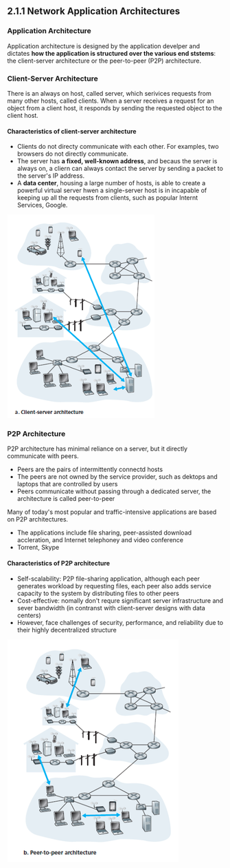## 2.1.1 Network Application Architectures

### Application Architecture

Application architecture is designed by the application develper and dictates **how the application is structured over the various end ststems**: the client-server architecture or the peer-to-peer (P2P) architecture.

### Client-Server Architecture

There is an always on host, called server, which serivices requests from many other hosts, called clients. When a server receives a request for an object from a client host, it responds by sending the requested object to the client host.

#### Characteristics of client-server architecture

- Clients do not directy communicate with each other. For examples, two browsers do not directly communicate.
- The server has **a fixed, well-known address**, and becaus the server is always on, a cliern can always contact the server by sending a packet to the server's IP address.
- A **data center**, housing a large number of hosts, is able to create a powerful virtual server hwen a single-server host is in incapable of keeping up all the requests from clients, such as popular Internt Services, Google.

![1687500814578](image/1_principles_of_network_applications/1687500814578.png)

### P2P Architecture

P2P architecture has minimal reliance on a server, but it directly communicate with peers.

- Peers are the pairs of intermittently connectd hosts
- The peers are not owned by the service provider, such as dektops and laptops that are controlled by users
- Peers communicate without passing through a dedicated server, the architecture is called peer-to-peer

Many of today's most popular and traffic-intensive applications are based on P2P architectures.

- The applications include file sharing, peer-assisted download accleration, and Internet telephoney and video conference
- Torrent, Skype

#### Characteristics of P2P architecture

- Self-scalability: P2P file-sharing application, although each peer generates workload by requesting files, each peer also adds service capacity to the system by distributing files to other peers
- Cost-effective: nomally don't requre significant server infrastructure and sever bandwidth (in contranst with client-server designs with data centers)
- However, face challenges of security, performance, and reliability due to their highly decentralized structure

![1687501549472](image/1_principles_of_network_applications/1687501549472.png)
